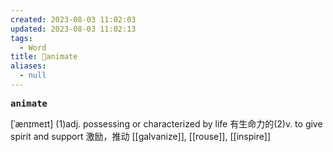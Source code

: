 ```yaml
---
created: 2023-08-03 11:02:03
updated: 2023-08-03 11:02:13
tags:
  - Word
title: 📖animate
aliases:
  - null
---
```


<pre><strong>animate</strong></pre>
[ˈænɪmeɪt]
(1)adj. possessing or characterized by life 有⽣命⼒的(2)v. to give spirit and support 激励，推动
[[galvanize]], [[rouse]], [[inspire]]
